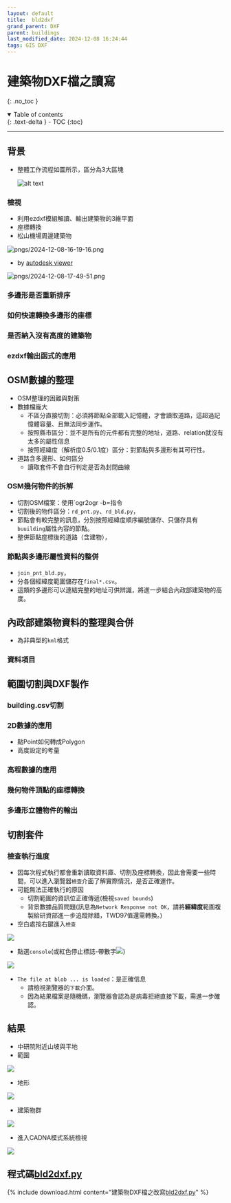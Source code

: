 ```yaml
---
layout: default
title:  bld2dxf
grand_parent: DXF
parent: buildings
last_modified_date: 2024-12-08 16:24:44
tags: GIS DXF
---
```


# 建築物DXF檔之讀寫

{: .no_toc }

<details open markdown="block">
  <summary>
    Table of contents
  </summary>
  {: .text-delta }
- TOC
{:toc}
</details>

---

## 背景

- 整體工作流程如圖所示，區分為3大區塊

  ![alt text](./pngs/image-1.png)

### 檢視

- 利用ezdxf模組解讀、輸出建築物的3維平面
- 座標轉換
- 松山機場周邊建築物

![pngs/2024-12-08-16-19-16.png](pngs/2024-12-08-16-19-16.png)

- by [autodesk viewer ](https://viewer.autodesk.com/)

![pngs/2024-12-08-17-49-51.png](pngs/2024-12-08-17-49-51.png)

### 多邊形是否重新排序

### 如何快速轉換多邊形的座標

### 是否納入沒有高度的建築物

### ezdxf輸出函式的應用

## OSM數據的整理

- OSM整理的困難與對策
- 數據檔龐大
  - 不區分直接切割：必須將節點全部載入記憶體，才會讀取道路，這超過記憶體容量、且無法同步運作。
  - 按照縣市區分：並不是所有的元件都有完整的地址，道路、relation就沒有太多的屬性信息
  - 按照經緯度（解析度0.5/0.1度）區分：對節點與多邊形有其可行性。
- 道路含多邊形、如何區分
  - 讀取套件不會自行判定是否為封閉曲線

### OSM幾何物件的拆解

- 切割OSM檔案：使用`ogr2ogr -b=指令
- 切割後的物件區分：`rd_pnt.py`、`rd_bld.py`，
- 節點會有較完整的訊息，分別按照經緯度順序編號儲存、只儲存具有`buuilding`屬性內容的節點。
- 整併節點座標後的道路（含建物），

### 節點與多邊形屬性資料的整併

- `join_pnt_bld.py`，
- 分各個經緯度範圍儲存在`final*.csv`。
- 這類的多邊形可以連結完整的地址可供辨識，將進一步結合內政部建築物的高度。

## 內政部建築物資料的整理與合併

- 為非典型的`kml`格式

### 資料項目

## 範圍切割與DXF製作

### building.csv切割

### 2D數據的應用

- 點Point如何轉成Polygon
- 高度設定的考量

### 高程數據的應用

### 幾何物件頂點的座標轉換

### 多邊形立體物件的輸出

## 切割套件

### 檢查執行進度

- 因每次程式執行都會重新讀取資料庫、切割及座標轉換，因此會需要一些時間，可以進入瀏覽器`檢查`介面了解實際情況，是否正確運作。
- 可能無法正確執行的原因
  - 切割範圍的資訊位正確傳遞(檢視`saved bounds`)
  - 背景數據品質問題(訊息為`Network Response not OK`，請將**經緯度**範圍複製給研資部進一步追蹤除錯，TWD97值還需轉換。)
- 空白處按右鍵進入`檢查`

![](2024-12-09-14-06-17.png)
- 點選`console`(或紅色停止標誌-帶數字![](2024-12-09-14-00-48.png)) 

![](2024-12-09-13-58-44.png)

- `The file at blob ... is loaded`：是正確信息
  - 請檢視瀏覽器的`下載`介面。
  - 因為結果檔案是隨機碼，瀏覽器會認為是病毒拒絕直接下載，需進一步確認。

## 結果

- 中研院附近山坡與平地
- 範圍

![](./pngs/1733710208552.jpg)

- 地形

![](./pngs/terr_pxdm_ssw.png)

- 建築物群

![](./pngs/messageImage_1733719838403.jpg)

- 進入CADNA模式系統檢視

![](./pngs/1733720994018.jpg)

  ## 程式碼[bld2dxf.py](./pys/bld2dxf.py)

  {% include download.html content="建築物DXF檔之改寫[bld2dxf.py](./pys/bld2dxf.py)" %}